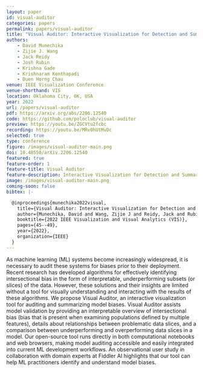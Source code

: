```yaml
---
layout: paper
id: visual-auditor
categories: papers
permalink: papers/visual-auditor
title: "Visual Auditor: Interactive Visualization for Detection and Summarization of Model Biases"
authors: 
    - David Munechika
    - Zijie J. Wang
    - Jack Reidy
    - Josh Rubin
    - Krishna Gade
    - Krishnaram Kenthapadi
    - Duen Horng Chau
venue: IEEE Visualization Conference
venue-shorthand: VIS
location: Oklahoma City, OK, USA
year: 2022
url: /papers/visual-auditor
pdf: https://arxiv.org/abs/2206.12540
code: https://github.com/poloclub/visual-auditor
preview: https://youtu.be/ZGCVtu2fcbc
recording: https://youtu.be/MRv0hUtMvDc
selected: true
type: conference
figure: /images/visual-auditor-main.png
doi: 10.48550/arXiv.2206.12540
featured: true
feature-order: 1
feature-title: Visual Auditor
feature-description: Interactive Visualization for Detection and Summarization of Model Biases
image: /images/visual-auditor-main.png
coming-soon: false
bibtex: |-

  @inproceedings{munechika2022visual,
    title={Visual Auditor: Interactive Visualization for Detection and Summarization of Model Biases},
    author={Munechika, David and Wang, Zijie J and Reidy, Jack and Rubin, Josh and Gade, Krishna and Kenthapadi, Krishnaram and Chau, Duen Horng},
    booktitle={2022 IEEE Visualization and Visual Analytics (VIS)},
    pages={45--49},
    year={2022},
    organization={IEEE}
  }
---
```

    
As machine learning (ML) systems become increasingly widespread, it is necessary to audit these systems for biases prior to their deployment. Recent research has developed algorithms for effectively identifying intersectional bias in the form of interpretable, underperforming subsets (or slices) of the data. However, these solutions and their insights are limited without a tool for visually understanding and interacting with the results of these algorithms. We propose Visual Auditor, an interactive visualization tool for auditing and summarizing model biases. Visual Auditor assists model validation by providing an interpretable overview of intersectional bias (bias that is present when examining populations defined by multiple features), details about relationships between problematic data slices, and a comparison between underperforming and overperforming data slices in a model. Our open-source tool runs directly in both computational notebooks and web browsers, making model auditing accessible and easily integrated into current ML development workflows. An observational user study in collaboration with domain experts at Fiddler AI highlights that our tool can help ML practitioners identify and understand model biases.
